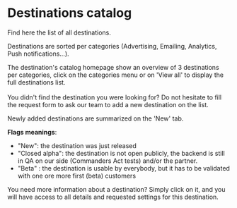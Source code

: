 # Destinations catalog

Find here the list of all destinations.

Destinations are sorted per categories (Advertising, Emailing, Analytics, Push notifications...).

The destination's catalog homepage show an overview of 3 destinations per categories, click on the categories menu or on 'View all' to display the full destinations list.\
\
You didn't find the destination you were looking for? Do not hesitate to fill the request form to ask our team to add a new destination on the list.

Newly added destinations are summarized on the 'New' tab.

**Flags meanings**:

* "New": the destination was just released
* "Closed alpha": the destination is not open publicly, the backend is still in QA on our side (Commanders Act tests) and/or the partner.
* "Beta" : the destination is usable by everybody, but it has to be validated with one ore more first (beta) customers

You need more information about a destination? Simply click on it, and you will have access to all details and requested settings for this destination.
